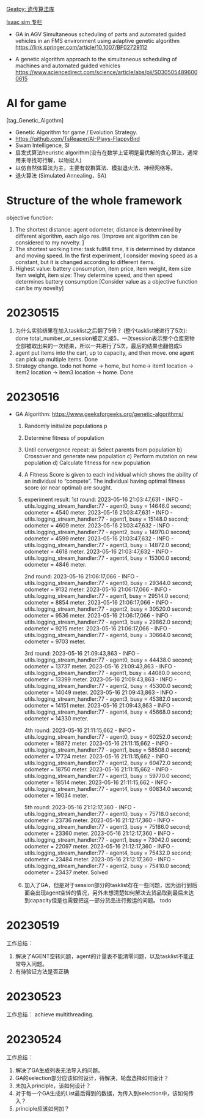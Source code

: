 [Geatpy: 遗传算法库](https://github.com/geatpy-dev/geatpy)

[Isaac sim 专栏](https://www.zhihu.com/column/c_1533191136755236864)

- GA in AGV 
Simultaneous scheduling of parts and automated guided vehicles in an FMS environment using adaptive genetic algorithm
https://link.springer.com/article/10.1007/BF02729112

- A genetic algorithm approach to the simultaneous scheduling of machines and automated guided vehicles
https://www.sciencedirect.com/science/article/abs/pii/S0305054896000615

# AI for game
[tag_Genetic_Algothm]
- Genetic Algorithm for game / Evolution Strategy.
- https://github.com/TsReaper/AI-Plays-FlappyBird
- Swam Intelligence, SI
- 启发式算法heuristic algorithm(没有在数学上证明是最优解的贪心算法，通常用来寻找可行解，以物拟人)
- 以仿自然体算法为主，主要有蚁群算法、模拟退火法、神经网络等。 
- 退火算法 (Simulated Annealing，SA) 


# Structure of the whole framework
objective function: 
1. The shortest distance: agent odometer, distance is determined by different algorithm, each algo res. [Improve ant algorithm can be considered to my novelty. ] 
2. The shortest working time: task fullfill time, it is determined by distance and moving speed. In the first experiment, I consider moving speed as a constant, but it is changed according to different items. 
3. Highest value: battery consumption, item price, item weight, item size
    Item weight, item size: They determine speed, and then speed determines battery consumption
[Consider value as a objective function can be my novelty]


# 20230515
1. 为什么实验结果在加入tasklist之后翻了5倍？ (整个tasklist被进行了5次): done total_number_or_session被定义成5，一次session表示整个仓库货物全部被取出来的一次结果，所以一共进行了5次，最后的结果也翻倍成5
2. agent put items into the cart, up to capacity, and then move.  one agent can pick up multiple items. Done
3. Strategy change. todo not home -> home, but home-> item1 location -> item2 location -> item3 location -> home.  Done

# 20230516
- GA Algorithm: https://www.geeksforgeeks.org/genetic-algorithms/
  1) Randomly initialize populations p
  2) Determine fitness of population
  3) Until convergence repeat:
        a) Select parents from population
        b) Crossover and generate new population
        c) Perform mutation on new population
        d) Calculate fitness for new population
  4) A Fitness Score is given to each individual which shows the ability of an individual to “compete”. The individual having optimal fitness score (or near optimal) are sought.
  5) experiment result: 
     1st round: 2023-05-16 21:03:47,631 - INFO - utils.logging_stream_handler:77 - agent0, busy = 14646.0 second; odometer = 4540 meter. 
                     2023-05-16 21:03:47,631 - INFO - utils.logging_stream_handler:77 - agent1, busy = 15148.0 second; odometer = 4609 meter.
                     2023-05-16 21:03:47,632 - INFO - utils.logging_stream_handler:77 - agent2, busy = 14970.0 second; odometer = 4599 meter.
                     2023-05-16 21:03:47,632 - INFO - utils.logging_stream_handler:77 - agent3, busy = 14872.0 second; odometer = 4618 meter.
                     2023-05-16 21:03:47,632 - INFO - utils.logging_stream_handler:77 - agent4, busy = 15300.0 second; odometer = 4846 meter.
           
     2nd round: 2023-05-16 21:06:17,066 - INFO - utils.logging_stream_handler:77 - agent0, busy = 29344.0 second; odometer = 9132 meter. 
                    2023-05-16 21:06:17,066 - INFO - utils.logging_stream_handler:77 - agent1, busy = 29514.0 second; odometer = 8854 meter.
                    2023-05-16 21:06:17,066 - INFO - utils.logging_stream_handler:77 - agent2, busy = 30520.0 second; odometer = 9536 meter.
                    2023-05-16 21:06:17,066 - INFO - utils.logging_stream_handler:77 - agent3, busy = 29862.0 second; odometer = 9215 meter.
                    2023-05-16 21:06:17,066 - INFO - utils.logging_stream_handler:77 - agent4, busy = 30664.0 second; odometer = 9703 meter.
        
     3rd round: 2023-05-16 21:09:43,863 - INFO - utils.logging_stream_handler:77 - agent0, busy = 44438.0 second; odometer = 13737 meter.
                    2023-05-16 21:09:43,863 - INFO - utils.logging_stream_handler:77 - agent1, busy = 44080.0 second; odometer = 13399 meter.
                    2023-05-16 21:09:43,863 - INFO - utils.logging_stream_handler:77 - agent2, busy = 45300.0 second; odometer = 14049 meter.
                    2023-05-16 21:09:43,863 - INFO - utils.logging_stream_handler:77 - agent3, busy = 45382.0 second; odometer = 14151 meter.
                    2023-05-16 21:09:43,863 - INFO - utils.logging_stream_handler:77 - agent4, busy = 45668.0 second; odometer = 14330 meter.   
           
     4th round: 2023-05-16 21:11:15,662 - INFO - utils.logging_stream_handler:77 - agent0, busy = 60252.0 second; odometer = 18872 meter.
                    2023-05-16 21:11:15,662 - INFO - utils.logging_stream_handler:77 - agent1, busy = 58508.0 second; odometer = 17724 meter.
                    2023-05-16 21:11:15,662 - INFO - utils.logging_stream_handler:77 - agent2, busy = 60472.0 second; odometer = 18750 meter.
                    2023-05-16 21:11:15,662 - INFO - utils.logging_stream_handler:77 - agent3, busy = 59770.0 second; odometer = 18514 meter.
                    2023-05-16 21:11:15,662 - INFO - utils.logging_stream_handler:77 - agent4, busy = 60834.0 second; odometer = 19034 meter.
          
     5th round: 2023-05-16 21:12:17,360 - INFO - utils.logging_stream_handler:77 - agent0, busy = 75718.0 second; odometer = 23736 meter.
                    2023-05-16 21:12:17,360 - INFO - utils.logging_stream_handler:77 - agent3, busy = 75186.0 second; odometer = 23360 meter.
                    2023-05-16 21:12:17,360 - INFO - utils.logging_stream_handler:77 - agent1, busy = 73042.0 second; odometer = 22097 meter.
                    2023-05-16 21:12:17,360 - INFO - utils.logging_stream_handler:77 - agent4, busy = 75432.0 second; odometer = 23484 meter.
                    2023-05-16 21:12:17,360 - INFO - utils.logging_stream_handler:77 - agent2, busy = 75410.0 second; odometer = 23437 meter.
     Solved
  6) 加入了GA，但是对于session部分的tasklist存在一些问题，因为运行到后面会出现agent空转的情况，另外未想清楚如何解决去货品取到最后未达到capacity但是也需要把这一部分货品进行搬运的问题。 todo

# 20230519
工作总结：
1. 解决了AGENT空转问题，agent的计量表不能清零问题，以及tasklist不能正常导入问题。
2. 有待验证方法是否正确

# 20230523
工作总结： 
achieve multithreading. 

# 20230524
工作总结：
1. 解决了GA生成列表无法导入的问题。
2. GA的selection部分应该如何设计，待解决，轮盘选择如何设计？
3. 未加入principle，该如何设计？
4. 对于每一个GA生成的List最后得到的数据，为传入到selection中，该如何传入？
5. principle应该如何加？